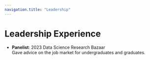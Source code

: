 ```yaml
---
navigation.title: "Leadership"
---
```


# Leadership Experience

- **Panelist**: 2023 Data Science Research Bazaar  
  Gave advice on the job market for undergraduates and graduates.

